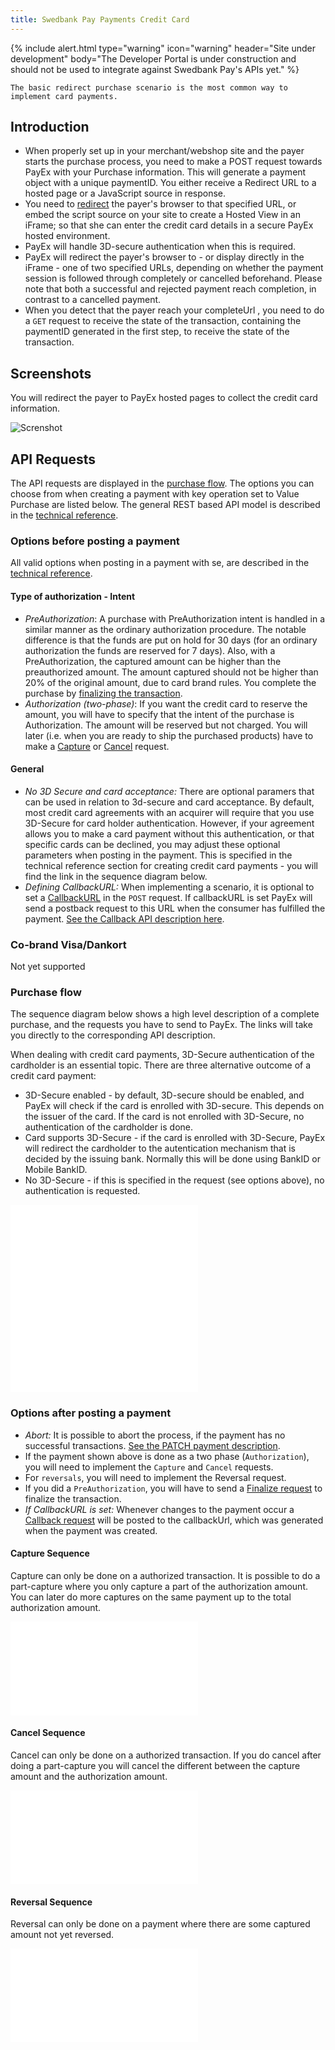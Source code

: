 ```yaml
---
title: Swedbank Pay Payments Credit Card
---
```


{% include alert.html type="warning"
                      icon="warning"
                      header="Site under development"
                      body="The Developer Portal is under construction and should not be used to integrate against Swedbank Pay's APIs yet." %}

```
The basic redirect purchase scenario is the most common way to implement card payments.
```

## Introduction

* When properly set up in your merchant/webshop site and the payer starts the purchase process, you need to make a POST request towards PayEx with your Purchase information. This will generate a payment object with a unique paymentID. You either receive a Redirect URL to a hosted page or a JavaScript source in response.
* You need to [redirect](https://developer.payex.com/xwiki/wiki/developer/view/Main/ecommerce/payex-payment-instruments/#HRedirectimplementation) the payer's browser to that specified URL, or embed the script source on your site to create a Hosted View in an iFrame; so that she can enter the credit card details in a secure PayEx hosted environment.
* PayEx will handle 3D-secure authentication when this is required.
* PayEx will redirect the payer's browser to - or display directly in the iFrame - one of two specified URLs, depending on whether the payment session is followed through completely or cancelled beforehand. Please note that both a successful and rejected payment reach completion, in contrast to a cancelled payment.
* When you detect that the payer reach your completeUrl , you need to do a `GET` request to receive the state of the transaction, containing the paymentID generated in the first step, to receive the state of the transaction.

## Screenshots

You will redirect the payer to PayEx hosted pages to collect the credit card information.

![Screnshot](https://developer.payex.com/xwiki/wiki/developer/download/Main/ecommerce/payex-payment-instruments/card-payments/card-payment-pages/WebHome/1551693452568-441.png?width=490&height=485 "Screenshot")

## API Requests

The API requests are displayed in the [purchase flow](https://developer.payex.com/xwiki/wiki/developer/view/Main/ecommerce/payex-payment-instruments/card-payments/card-payment-pages/#HPurchaseflow). The options you can choose from when creating a payment with key operation set to Value Purchase are listed below. The general REST based API model is described in the [technical reference](https://developer.payex.com/xwiki/wiki/developer/view/Main/ecommerce/technical-reference/).

### Options before posting a payment

All valid options when posting in a payment with se, are described in the [technical reference](https://developer.payex.com/xwiki/wiki/developer/view/Main/ecommerce/technical-reference/).

#### Type of authorization - Intent
* *PreAuthorization*: A purchase with PreAuthorization intent is handled in a similar manner as the ordinary authorization procedure. The notable difference is that the funds are put on hold for 30 days (for an ordinary authorization the funds are reserved for 7 days). Also, with a PreAuthorization, the captured amount can be higher than the preauthorized amount. The amount captured should not be higher than 20% of the original amount, due to card brand rules. You complete the purchase by [finalizing the transaction](https://developer.payex.com/xwiki/wiki/developer/view/Main/ecommerce/technical-reference/core-payment-resources/card-payments/#HFinalize).
* *Authorization (two-phase)*: If you want the credit card to reserve the amount, you will have to specify that the intent of the purchase is Authorization. The amount will be reserved but not charged. You will later (i.e. when you are ready to ship the purchased products) have to make a [Capture](payments/credit-card) or [Cancel](payments/credit-card) request.

#### General
* *No 3D Secure and card acceptance:* There are optional paramers that can be used in relation to 3d-secure and card acceptance. By default, most credit card agreements with an acquirer will require that you use 3D-Secure for card holder authentication. However, if your agreement allows you to make a card payment without this authentication, or that specific cards can be declined, you may adjust these optional parameters when posting in the payment. This is specified in the technical reference section for creating credit card payments  - you will find the link in the sequence diagram below.
* *Defining CallbackURL:* When implementing a scenario, it is optional to set a [CallbackURL](https://developer.payex.com/xwiki/wiki/developer/view/Main/ecommerce/technical-reference/core-payment-resources/#HURLs) in the `POST` request. If callbackURL is set PayEx will send a postback request to this URL when the consumer has fulfilled the payment. [See the Callback API description here](https://developer.payex.com/xwiki/wiki/developer/view/Main/ecommerce/technical-reference/#HCallback).

### Co-brand Visa/Dankort

Not yet supported

### Purchase flow
The sequence diagram below shows a high level description of a complete purchase, and the requests you have to send to PayEx. The links will take you directly to the corresponding API description.

When dealing with credit card payments, 3D-Secure authentication of the cardholder is an essential topic. There are three alternative outcome of a credit card payment:

* 3D-Secure enabled - by default, 3D-secure should be enabled, and PayEx will check if the card is enrolled with 3D-secure. This depends on the issuer of the card. If the card is not enrolled with 3D-Secure, no authentication of the cardholder is done.
* Card supports 3D-Secure - if the card is enrolled with 3D-Secure, PayEx will redirect the cardholder to the autentication mechanism that is decided by the issuing bank. Normally this will be done using BankID or Mobile BankID.
* No 3D-Secure - if this is specified in the request (see options above), no authentication is requested.

<embed src="/xwiki/wiki/developer/get/Main/ecommerce/payex-payment-instruments/card-payments/card-payment-pages/WebHome?xpage=plain&amp;uml=1" style="max-width:100%">

<embed src="/xwiki/wiki/developer/get/Main/ecommerce/payex-payment-instruments/card-payments/card-payment-pages/WebHome?xpage=plain&amp;uml=2" style="max-width:100%">

### Options after posting a payment

* *Abort:* It is possible to abort the process, if the payment has no successful transactions. [See the PATCH payment description](https://developer.payex.com/xwiki/wiki/developer/view/Main/ecommerce/technical-reference/core-payment-resources/card-payments/#HAbort).  
* If the payment shown above is done as a two phase (`Authorization`), you will need to implement the `Capture` and `Cancel` requests.  
* For `reversals`, you will need to implement the Reversal request.  
* If you did a `PreAuthorization`, you will have to send a [Finalize request](https://developer.payex.com/xwiki/wiki/developer/view/Main/ecommerce/technical-reference/core-payment-resources/card-payments/#HFinalize) to finalize the transaction.  
* *If CallbackURL is set:* Whenever changes to the payment occur a [Callback request](https://developer.payex.com/xwiki/wiki/developer/view/Main/ecommerce/technical-reference/#HCallback) will be posted to the callbackUrl, which was generated when the payment was created.  

#### Capture Sequence

Capture can only be done on a authorized transaction. It is possible to do a part-capture where you only capture a part of the authorization amount. You can later do more captures on the same payment up to the total authorization amount.

<embed src="/xwiki/wiki/developer/get/Main/ecommerce/payex-payment-instruments/card-payments/card-payment-pages/WebHome?xpage=plain&amp;uml=3" style="max-width:100%">

#### Cancel Sequence

Cancel can only be done on a authorized transaction. If you do cancel after doing a part-capture you will cancel the different between the capture amount and the authorization amount.

<embed src="/xwiki/wiki/developer/get/Main/ecommerce/payex-payment-instruments/card-payments/card-payment-pages/WebHome?xpage=plain&amp;uml=4" style="max-width:100%">

#### Reversal Sequence

Reversal can only be done on a payment where there are some captured amount not yet reversed.

<embed src="/xwiki/wiki/developer/get/Main/ecommerce/payex-payment-instruments/card-payments/card-payment-pages/WebHome?xpage=plain&amp;uml=5" style="max-width:100%">
